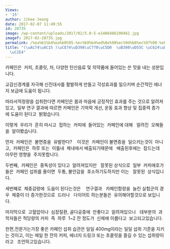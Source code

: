 ```yaml
---
Views:
- '15'
author: Jihee Jeong
date: 2017-02-07 11:49:55
id: 28735
image: /wp-content/uploads/2017/02/5.0-5-e1486486190462.jpg
imagef: 2017-02-28735.jpg
permalink: /%ea%b1%b4%ea%b0%95-%ec%b9%b4%ed%8e%98%ec%9d%b8%ec%97%90-%eb%8c%80%ed%95%9c-%ec%98%a4%ed%95%b4%ec%99%80-%ec%a7%84%ec%8b%a4/
title: "(\uAC74\uAC15 )\uCE74\uD398\uC778\uC5D0  \uB300\uD55C \uC624\uD574\uC640 \uC9C4\
  \uC2E4"
---
```


카페인은  커피, 초콜릿, 차, 다양한 탄산음료 및 의약품에 들어있는 쓴 맛을 내는 성분입니다.

교감신경계를 자극해 신진대사를 활발하게 만들고 각성효과를 일으키며 순간적인 에너지 보급에 도움이 됩니다.

따라서적정량을 섭취한다면 카페인은 몸과 마음에 긍정적인 효과를 주는 것으로 알려져있고,  일부 연구 결과에 따르면 카페인은 기억력 개선, 운동 효과 향상 및 집중력 증가에 도움이 된다고  밝혔습니다.

이렇게  우리가  흔히 마시고  접하는  커피에  들어있는  카페인에 대해   알려진  오해들을  알아봤습니다.

먼저  카페인은  불면증을  유발한다?    이것은  카페인이 불면증을  일으키는것이  아니고,  카페인은  하루 또는  이틀내  체내에서 배출되기때문에   배출된후에는  잠드는데 아무런 영향을  주지못합니다.

두번째,  카페인은  중독성이 있다고  알려져있지만   잘못된 상식으로  일부  커피애호가들은  카페인 섭취를 줄이면  두통, 불안감을  호소하기도하지만 이는   잘못된  상식입니다.

세번째로  체중감량에  도움이 된다는것은    연구결과   카페인함량을  늘린 실험군의 경우  체중이 더 증가한것으로  드러나   다이어트 하는분들은  유의해야할것으로 보입니다.

마지막으로  고혈압이나  심장질환, 골다공증에  안좋다고  알려져있으나   대부분의  과학자들은 적당량의 커피  즉  하루  1~2 잔 정도가  신체에 이롭다고  보고되고있습니다.

한편,전문가는가장 좋은 카페인 섭취 습관은 일일 400mg이라는 일일 섭취 기준을 지키는 것이고, 이는 매일 한 잔의 커피, 에너지 드링크 또는 초콜릿을 즐길 수 있는 섭취량이라고   조언하고있습니다.